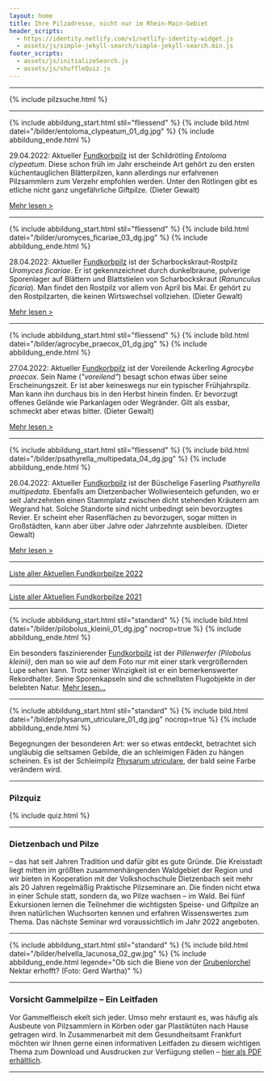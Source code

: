 ```yaml
---
layout: home
title: Ihre Pilzadresse, nicht nur im Rhein-Main-Gebiet
header_scripts:
  - https://identity.netlify.com/v1/netlify-identity-widget.js
  - assets/js/simple-jekyll-search/simple-jekyll-search.min.js
footer_scripts:
  - assets/js/initializeSearch.js
  - assets/js/shuffleQuiz.js
---
```

- - -

{% include pilzsuche.html %}

- - -

{% include abbildung_start.html stil="fliessend" %}
{% include bild.html datei="/bilder/entoloma_clypeatum_01_dg.jpg" %}
{% include abbildung_ende.html %}

29.04.2022: Aktueller [Fundkorbpilz](AA "Glossar-") ist der Schildrötling *Entoloma clypeatum*. Diese schon früh im Jahr erscheinde Art gehört zu den ersten küchentauglichen Blätterpilzen, kann allerdings nur erfahrenen Pilzsammlern zum Verzehr empfohlen werden. Unter den Rötlingen gibt es etliche nicht ganz ungefährliche Giftpilze. (Dieter Gewalt)

[Mehr lesen >](/pilze/entoloma-clypeatum-schildrötling)

<div style="clear:  both"></div>

- - -

{% include abbildung_start.html stil="fliessend" %}
{% include bild.html datei="/bilder/uromyces_ficariae_03_dg.jpg" %}
{% include abbildung_ende.html %}

28.04.2022: Aktueller [Fundkorbpilz](AA "Glossar-") ist der Scharbockskraut-Rostpilz *Uromyces ficariae*. Er ist gekennzeichnet durch dunkelbraune, pulverige Sporenlager auf Blättern und Blattstielen von Scharbockskraut (*Ranunculus ficaria*). Man findet den Rostpilz vor allem von April bis Mai. Er gehört zu den Rostpilzarten, die keinen Wirtswechsel vollziehen. (Dieter Gewalt)

[Mehr lesen >](/pilze/uromyces-ficariae-rostpilz-an-scharbockskraut)

<div style="clear:  both"></div>

- - -

{% include abbildung_start.html stil="fliessend" %}
{% include bild.html datei="/bilder/agrocybe_praecox_01_dg.jpg" %}
{% include abbildung_ende.html %}

27.04.2022: Aktueller [Fundkorbpilz](AA "Glossar-") ist der Voreilende Ackerling *Agrocybe praecox*. Sein Name (*"voreilend"*) besagt schon etwas über seine Erscheinungszeit. Er ist aber keineswegs nur ein typischer Frühjahrspilz. Man kann ihn durchaus bis in den Herbst hinein finden. Er bevorzugt offenes Gelände wie Parkanlagen oder Wegränder. Gilt als essbar, schmeckt aber etwas bitter. (Dieter Gewalt)

[Mehr lesen >](/pilze/agrocybe-praecox-voreilender-ackerling)

<div style="clear: both"></div>

- - -

{% include abbildung_start.html stil="fliessend" %}
{% include bild.html datei="/bilder/psathyrella_multipedata_04_dg.jpg" %}
{% include abbildung_ende.html %}

26.04.2022: Aktueller [Fundkorbpilz](AA "Glossar-") ist der Büschelige Faserling *Psathyrella multipedata*. Ebenfalls am Dietzenbacher Wollwiesenteich gefunden, wo er seit Jahrzehnten einen Stammplatz zwischen dicht stehenden Kräutern am Wegrand hat. Solche Standorte sind nicht unbedingt sein bevorzugtes Revier. Er scheint eher Rasenflächen zu bevorzugen, sogar mitten in Großstädten, kann aber über Jahre oder Jahrzehnte ausbleiben. (Dieter Gewalt)

[Mehr lesen >](/pilze/psathyrella-multipedata-büscheliger-faserling)

<div style="clear:  both"></div>

- - -

[Liste aller Aktuellen Fundkorbpilze 2022](/artikel/liste-aller-aktuellen-fundkorbpilze-2022.html)

- - -

[Liste aller Aktuellen Fundkorbpilze 2021](/artikel/liste-aller-aktuellen-fundkorbpilze-2021.html)

- - -

{% include abbildung_start.html stil="standard" %}
{% include bild.html datei="/bilder/pilobolus_kleinii_01_dg.jpg" nocrop=true %}
{% include abbildung_ende.html %}

Ein besonders faszinierender [Fundkorbpilz](AA "Glossar-") ist der *Pillenwerfer (Pilobolus kleinii)*, den man so wie auf dem Foto nur mit einer stark vergrößernden Lupe sehen kann. Trotz seiner Winzigkeit ist er ein bemerkenswerter Rekordhalter. Seine Sporenkapseln sind die schnellsten Flugobjekte in der belebten Natur. [Mehr lesen...](/pilze/pilobolus-kleinii-pillenwerfer)

- - -

{% include abbildung_start.html stil="standard" %}
{% include bild.html datei="/bilder/physarum_utriculare_01_dg.jpg" nocrop=true %}
{% include abbildung_ende.html %}

Begegnungen der besonderen Art: wer so etwas entdeckt, betrachtet sich ungläubig die seltsamen Gebilde, die an schleimigen Fäden zu hängen scheinen. Es ist der Schleimpilz [Physarum utriculare](/pilze/physarum-utriculare-fadenfruchtschleimpilz), der bald seine Farbe verändern wird.

- - -

### Pilzquiz

{% include quiz.html %}

- - -

### Dietzenbach und Pilze

– das hat seit Jahren Tradition und dafür gibt es gute Gründe. Die Kreisstadt liegt mitten im größten zusammenhängenden Waldgebiet der Region und wir bieten in Kooperation mit der Volkshochschule Dietzenbach seit mehr als 20 Jahren regelmäßig Praktische Pilzseminare an. Die finden nicht etwa in einer Schule statt, sondern da, wo Pilze wachsen – im Wald. Bei fünf Exkursionen lernen die Teilnehmer die wichtigsten Speise- und Giftpilze an ihren natürlichen Wuchsorten kennen und erfahren Wissenswertes zum Thema. Das nächste Seminar wrd voraussichtlich im Jahr 2022 angeboten.  

- - -

{% include abbildung_start.html stil="standard" %}
{% include bild.html datei="/bilder/helvella_lacunosa_02_gw.jpg" %}
{% include abbildung_ende.html legende="Ob sich die Biene von der <a href='/pilze/helvella-lacunosa-grubenlorchel'>Grubenlorchel</a> Nektar erhofft?  (Foto: Gerd Wartha)" %}

- - -

### Vorsicht Gammelpilze – Ein Leitfaden

Vor Gammelfleisch ekelt sich jeder. Umso mehr erstaunt es, was häufig als Ausbeute von Pilzsammlern in Körben oder gar Plastiktüten nach Hause getragen wird. In Zusammenarbeit mit dem Gesundheitsamt Frankfurt möchten wir Ihnen gerne einen informativen Leitfaden zu diesem wichtigen Thema zum Download und Ausdrucken zur Verfügung stellen – [hier als PDF erhältlich](/assets/docs/Fundkorb.de-Gammelpilze.pdf).

- - -